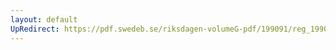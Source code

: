 ```yaml
---
layout: default
UpRedirect: https://pdf.swedeb.se/riksdagen-volumeG-pdf/199091/reg_199091/reg_199091_0156.pdf
---
```

